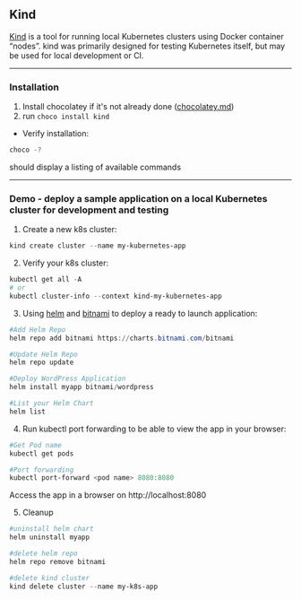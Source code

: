 ## Kind
[Kind](https://kind.sigs.k8s.io/) is a tool for running local Kubernetes clusters using Docker container “nodes”.
kind was primarily designed for testing Kubernetes itself, but may be used for local development or CI.

---
### Installation

1. Install chocolatey if it's not already done ([chocolatey.md](../windows/chocolatey.md))
2. run `choco install kind`

- Verify installation:

```powershell
choco -?
```
should display a listing of available commands

---
### Demo - deploy a sample application on a local Kubernetes cluster for development and testing

1. Create a new k8s cluster:

```powershell
kind create cluster --name my-kubernetes-app
```

2. Verify your k8s cluster:

```powershell
kubectl get all -A
# or
kubectl cluster-info --context kind-my-kubernetes-app
```
3. Using [helm](helm.md) and [bitnami](https://github.com/bitnami/charts) to deploy a ready to launch application:

```powershell
#Add Helm Repo
helm repo add bitnami https://charts.bitnami.com/bitnami

#Update Helm Repo
helm repo update

#Deploy WordPress Application
helm install myapp bitnami/wordpress

#List your Helm Chart
helm list
```

4. Run kubectl port forwarding to be able to view the app in your browser:

```powershell
#Get Pod name 
kubectl get pods

#Port forwarding 
kubectl port-forward <pod name> 8080:8080
```

Access the app in a browser on http://localhost:8080

5. Cleanup
```powershell
#uninstall helm chart
helm uninstall myapp

#delete helm repo
helm repo remove bitnami

#delete kind cluster
kind delete cluster --name my-k8s-app
```